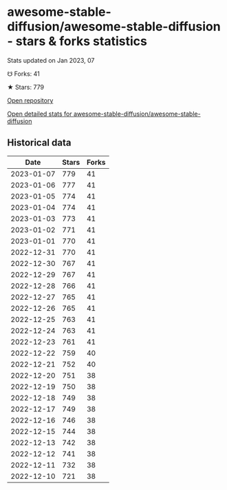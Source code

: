 # awesome-stable-diffusion/awesome-stable-diffusion - stars & forks statistics

Stats updated on Jan 2023, 07

☋ Forks: 41

★ Stars: 779

[Open repository](https://github.com/awesome-stable-diffusion/awesome-stable-diffusion)

[Open detailed stats for awesome-stable-diffusion/awesome-stable-diffusion](https://reviewgithub.com/rep/awesome-stable-diffusion/awesome-stable-diffusion)

## Historical data
| Date | Stars | Forks |
|------|-------|-------|
| 2023-01-07 | 779 | 41 | 
| 2023-01-06 | 777 | 41 | 
| 2023-01-05 | 774 | 41 | 
| 2023-01-04 | 774 | 41 | 
| 2023-01-03 | 773 | 41 | 
| 2023-01-02 | 771 | 41 | 
| 2023-01-01 | 770 | 41 | 
| 2022-12-31 | 770 | 41 | 
| 2022-12-30 | 767 | 41 | 
| 2022-12-29 | 767 | 41 | 
| 2022-12-28 | 766 | 41 | 
| 2022-12-27 | 765 | 41 | 
| 2022-12-26 | 765 | 41 | 
| 2022-12-25 | 763 | 41 | 
| 2022-12-24 | 763 | 41 | 
| 2022-12-23 | 761 | 41 | 
| 2022-12-22 | 759 | 40 | 
| 2022-12-21 | 752 | 40 | 
| 2022-12-20 | 751 | 38 | 
| 2022-12-19 | 750 | 38 | 
| 2022-12-18 | 749 | 38 | 
| 2022-12-17 | 749 | 38 | 
| 2022-12-16 | 746 | 38 | 
| 2022-12-15 | 744 | 38 | 
| 2022-12-13 | 742 | 38 | 
| 2022-12-12 | 741 | 38 | 
| 2022-12-11 | 732 | 38 | 
| 2022-12-10 | 721 | 38 | 


